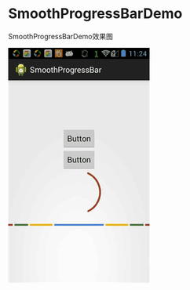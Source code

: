 # SmoothProgressBarDemo

SmoothProgressBarDemo效果图 

![](https://github.com/soyoungboy/SmoothProgressBarDemo/blob/master/smoothprogressbar.gif?raw=true)
